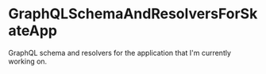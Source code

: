 # GraphQLSchemaAndResolversForSkateApp

GraphQL schema and resolvers for the application that I'm currently working on.

